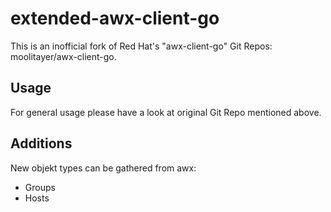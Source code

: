 # extended-awx-client-go

This is an inofficial fork of Red Hat's "awx-client-go" Git Repos: moolitayer/awx-client-go.

## Usage
For general usage please have a look at original Git Repo mentioned above.

## Additions
New objekt types can be gathered from awx:
- Groups
- Hosts


